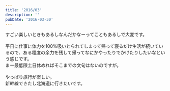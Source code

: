 ```yaml
---
title: '2016/03'
description: ''
pubDate: '2016-03-30'
---
```


<p>すごい楽しいときもあるしなんだかなーってこともあるしで大変です。<br>
&nbsp;<br>
平日に仕事に体力を100%吸いとられてしまって帰って寝るだけ生活が続いているので、ある程度の余力を残して帰ってなにかやったりでかけたりしたいなという感じです。<br>
まー最低限土日休めればそこまでの文句はないのですが。<br>
&nbsp;<br>
やっぱり旅行が楽しい。<br>
新幹線できたし北海道に行きたいです。</p>

